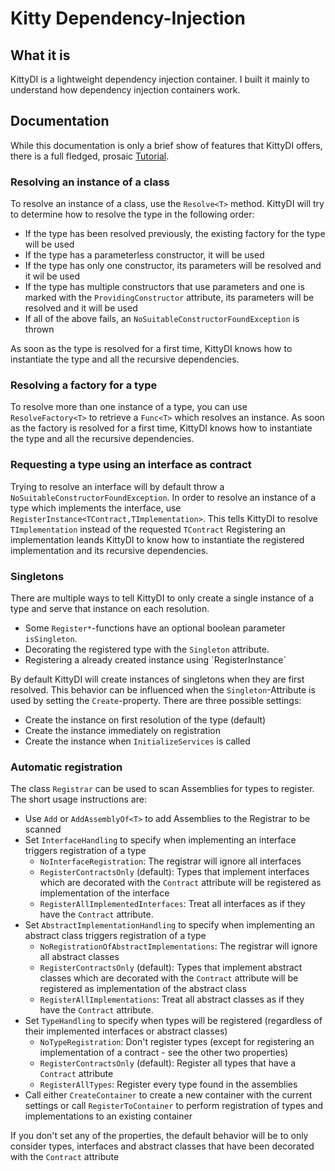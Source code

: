 # Kitty Dependency-Injection

## What it is 

KittyDI is a lightweight dependency injection container.
I built it mainly to understand how dependency injection containers work.

## Documentation

While this documentation is only a brief show of features that KittyDI offers, there is a full fledged, prosaic [Tutorial](doc/tutorial.md).

### Resolving an instance of a class

To resolve an instance of a class, use the `Resolve<T>` method. 
KittyDI will try to determine how to resolve the type in the following order:
- If the type has been resolved previously, the existing factory for the type will be used
- If the type has a parameterless constructor, it will be used
- If the type has only one constructor, its parameters will be resolved and it wil be used
- If the type has multiple constructors that use parameters and one is marked with the `ProvidingConstructor` attribute, its parameters will be resolved and it will be used
- If all of the above fails, an `NoSuitableConstructorFoundException` is thrown

As soon as the type is resolved for a first time, KittyDI knows how to instantiate the type and all the recursive dependencies.

### Resolving a factory for a type

To resolve more than one instance of a type, you can use `ResolveFactory<T>` to retrieve a `Func<T>` which resolves an instance.
As soon as the factory is resolved for a first time, KittyDI knows how to instantiate the type and all the recursive dependencies.

### Requesting a type using an interface as contract

Trying to resolve an interface will by default throw a `NoSuitableConstructorFoundException`.
In order to resolve an instance of a type which implements the interface, use `RegisterInstance<TContract,TImplementation>`.
This tells KittyDI to resolve `TImplementation` instead of the requested `TContract`
Registering an implementation leands KittyDI to know how to instantiate the registered implementation and its recursive dependencies.

### Singletons

There are multiple ways to tell KittyDI to only create a single instance of a type and serve that instance on each resolution.

- Some `Register*`-functions have an optional boolean parameter `isSingleton`.
- Decorating the registered type with the `Singleton` attribute.
- Registering a already created instance using `RegisterInstance´

By default KittyDI will create instances of singletons when they are first resolved. This behavior can be influenced when the `Singleton`-Attribute is used by setting the `Create`-property.
There are three possible settings:

- Create the instance on first resolution of the type (default)
- Create the instance immediately on registration
- Create the instance when `InitializeServices` is called

### Automatic registration

The class `Registrar` can be used to scan Assemblies for types to register.
The short usage instructions are:

- Use `Add` or `AddAssemblyOf<T>` to add Assemblies to the Registrar to be scanned
- Set `InterfaceHandling` to specify when implementing an interface triggers registration of a type
  - `NoInterfaceRegistration`: The registrar will ignore all interfaces 
  - `RegisterContractsOnly` (default): Types that implement interfaces which are decorated with the `Contract` attribute will be registered as implementation of the interface
  - `RegisterAllImplementedInterfaces`: Treat all interfaces as if they have the `Contract` attribute.
- Set `AbstractImplementationHandling` to specify when implementing an abstract class triggers registration of a type
  - `NoRegistrationOfAbstractImplementations`: The registrar will ignore all abstract classes 
  - `RegisterContractsOnly` (default): Types that implement abstract classes which are decorated with the `Contract` attribute will be registered as implementation of the abstract class
  - `RegisterAllImplementations`: Treat all abstract classes as if they have the `Contract` attribute.
- Set `TypeHandling` to specify when types will be registered (regardless of their implemented interfaces or abstract classes)
  - `NoTypeRegistration`: Don't register types (except for registering an implementation of a contract - see the other two properties)
  - `RegisterContractsOnly` (default): Register all types that have a `Contract` attribute
  - `RegisterAllTypes`: Register every type found in the assemblies
- Call either `CreateContainer` to create a new container with the current settings or call `RegisterToContainer` to perform registration of types and implementations to an existing container

If you don't set any of the properties, the default behavior will be to only consider types, interfaces and abstract classes that have been decorated with the `Contract` attribute



